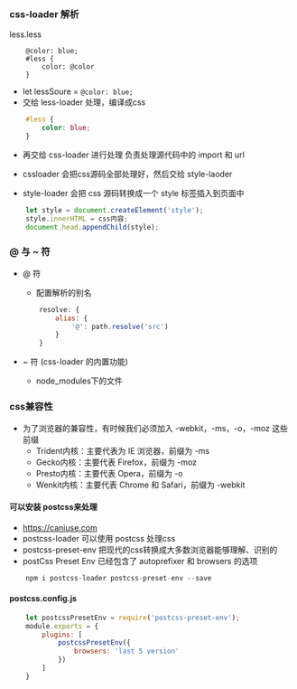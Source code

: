 ### css-loader 解析

less.less
```less
    @color: blue;
    #less {
        color: @color
    }
```
- let lessSoure = `@color: blue;`
- 交给 less-loader 处理，编译成css
```css
    #less {
        color: blue;
    }
```
- 再交给 css-loader 进行处理 负责处理源代码中的 import 和 url

- cssloader 会把css源码全部处理好，然后交给 style-laoder
- style-loader 会把 css 源码转换成一个 style 标签插入到页面中
```js
    let style = document.createElement('style');
    style.innerHTML = css内容;
    document.head.appendChild(style);
```

### @ 与 ~ 符
- @ 符
    - 配置解析的别名
    ```webpack.config.js
        resolve: {
            alias: {
                '@': path.resolve('src')
            }
        }
    ```

- ~ 符 (css-loader 的内置功能)
    - node_modules下的文件


### css兼容性
- 为了浏览器的兼容性，有时候我们必须加入 -webkit，-ms，-o，-moz 这些前缀
    - Trident内核：主要代表为 IE 浏览器，前缀为 -ms
    - Gecko内核：主要代表 Firefox，前缀为 -moz
    - Presto内核：主要代表 Opera，前缀为 -o
    - Wenkit内核：主要代表 Chrome 和 Safari，前缀为 -webkit

#### 可以安装 postcss来处理
- https://caniuse.com
- postcss-loader 可以使用 postcss 处理css
- postcss-preset-env 把现代的css转换成大多数浏览器能够理解、识别的
- postCss Preset Env 已经包含了 autoprefixer 和 browsers 的选项
```js
    npm i postcss-loader postcss-preset-env --save
```

#### postcss.config.js
```postcss-config.js
    let postcssPresetEnv = require('postcss-preset-env');
    module.exports = {
        plugins: [
            postcssPresetEnv({
                browsers: 'last 5 version'
            })
        ]
    }
```